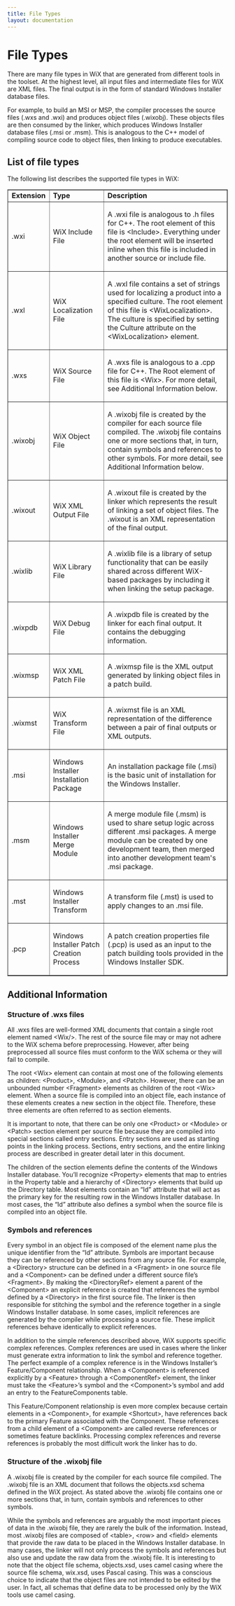```yaml
---
title: File Types
layout: documentation
---
```

# File Types

There are many file types in WiX that are generated from different tools in the toolset. At the highest level, all input files and intermediate files for WiX are XML files. The
final output is in the form of standard Windows Installer database files.

For example, to build an MSI or MSP, the compiler processes the source files
(.wxs and .wxi) and produces object files (.wixobj). These objects files are then consumed by the linker, which produces Windows Installer database files (.msi or .msm). This is analogous to the C++ model of compiling source code to object files, then linking to produce executables.

## List of file types

The following list describes the supported file types in WiX:

<table border="1" cellpadding="5%">
  <tr>
    <td><b>Extension</b></td>
    <td><b>Type</b></td>
    <td><b>Description</b></td>
  </tr>
  <tr>
    <td>
      <p>.wxi</p>
    </td>
    <td>
      <p>WiX Include File</p>
    </td>
    <td>
      <p>A .wxi file is analogous to .h files for C++. The root element of this file is &lt;Include&gt;. Everything under the root element will be inserted inline when this file is included in another source or include file.</p>
    </td>
  </tr>
  <tr>
    <td>
      <p>.wxl</p>
    </td>
    <td>
      <p>WiX Localization File</p>
    </td>
    <td>
      <p>A .wxl file contains a set of strings used for localizing a product into a specified culture. The root element of this file is &lt;WixLocalization&gt;. The culture is specified by setting the Culture attribute on the &lt;WixLocalization&gt; element.</p>
    </td>
  </tr>
  <tr>
    <td>
      <p>.wxs</p>
    </td>
    <td>
      <p>WiX Source File</p>
    </td>
    <td>
      <p>A .wxs file is analogous to a .cpp file for C++. The Root element of this file is &lt;Wix&gt;. 
          For more detail, see Additional Information below.</p>
    </td>
  </tr>
  <tr>
    <td>
      <p>.wixobj</p>
    </td>
    <td>
      <p>WiX Object File</p>
    </td>
    <td>
      <p>A .wixobj file is created by the compiler for each source file compiled. The .wixobj file contains one or more sections that, in turn, contain symbols and references to other symbols. 
          For more detail, see Additional Information below.</p>
    </td>
  </tr>
  <tr>
    <td>
      <p>.wixout</p>
    </td>
    <td>
      <p>WiX XML Output File</p>
    </td>
    <td>
      <p>A .wixout file is created by the linker which represents the result of linking a set of object files. The .wixout is an XML representation of the final output.</p>
    </td>
  </tr>
  <tr>
    <td>
      <p>.wixlib</p>
    </td>
    <td>
      <p>WiX Library File</p>
    </td>
    <td>
      <p>A .wixlib file is a library of setup functionality that can be easily shared across different WiX-based packages by including it when linking the setup package.</p>
    </td>
  </tr>
  <tr>
    <td>
      <p>.wixpdb</p>
    </td>
    <td>
      <p>WiX Debug File</p>
    </td>
    <td>
      <p>A .wixpdb file is created by the linker for each final output. It contains the debugging information.</p>
    </td>
  </tr>
  <tr>
    <td>
      <p>.wixmsp</p>
    </td>
    <td>
      <p>WiX XML Patch File</p>
    </td>
    <td>
      <p>A .wixmsp file is the XML output generated by linking object files in a patch build.</p>
    </td>
  </tr>
  <tr>
    <td>
      <p>.wixmst</p>
    </td>
    <td>
      <p>WiX Transform File</p>
    </td>
    <td>
      <p>A .wixmst file is an XML representation of the difference between a pair of final outputs or XML outputs.</p>
    </td>
  </tr>
  <tr>
    <td>
      <p>.msi</p>
    </td>
    <td>
      <p>Windows Installer Installation Package</p>
    </td>
    <td>
      <p>An installation package file (.msi) is the basic unit of installation for the 
          Windows Installer. </p>
    </td>
  </tr>
  <tr>
    <td>
      <p>.msm</p>
    </td>
    <td>
      <p>Windows Installer Merge Module</p>
    </td>
    <td>
      <p>A merge module file (.msm) is used to share setup logic across different .msi 
          packages. A merge module can be created by one development team, then merged 
          into another development team&#39;s .msi package.</p>
    </td>
  </tr>
  <tr>
    <td>
      <p>.mst</p>
    </td>
    <td>
      <p>Windows Installer Transform</p>
    </td>
    <td>
      <p>A transform file (.mst) is used to apply changes to an .msi file. </p>
    </td>
  </tr>
  <tr>
    <td>
      <p>.pcp</p>
    </td>
    <td>
      <p>Windows Installer Patch Creation Process</p>
    </td>
    <td>
      <p>A patch creation properties file (.pcp) is used as an input to the patch building 
          tools provided in the Windows Installer SDK. </p>
    </td>
  </tr>
</table>

## Additional Information

### Structure of .wxs files

All .wxs files are well-formed XML documents that contain a single root element named &lt;Wix/&gt;. The rest of the source file may or may not adhere to the WiX schema before preprocessing. However, after being preprocessed all source files must conform to the WiX schema or they will fail to compile.

The root &lt;Wix&gt; element can contain at most one of the following elements as children: &lt;Product&gt;, &lt;Module&gt;, and &lt;Patch&gt;. However, there can be an unbounded number &lt;Fragment&gt; elements as children of the root &lt;Wix&gt; element. When a source file is compiled into an object file, each instance of these elements creates a new section in the object file. Therefore, these three elements are often referred to as section elements.

It is important to note, that there can be only one &lt;Product&gt; or &lt;Module&gt; or &lt;Patch&gt; section element per source file because they are compiled into special sections called entry sections. Entry sections are used as starting points in the linking process. Sections, entry sections, and the entire linking process are described in greater detail later in this document.

The children of the section elements define the contents of the Windows Installer database. You&rsquo;ll recognize &lt;Property&gt; elements that map to entries in the Property table and a hierarchy of &lt;Directory&gt; elements that build up the Directory table. Most elements contain an &ldquo;Id&rdquo; attribute that will act as the primary key for the resulting row in the Windows Installer database. In most cases, the &ldquo;Id&rdquo; attribute also defines a symbol when the source file is compiled into an object file.

### Symbols and references

Every symbol in an object file is composed of the element name plus the unique identifier from the &ldquo;Id&rdquo; attribute. Symbols are important because they can be referenced by other sections from any source file. For example, a &lt;Directory&gt; structure can be defined in a &lt;Fragment&gt; in one source file and a &lt;Component&gt; can be defined under a different source file&rsquo;s &lt;Fragment&gt;. By making the &lt;DirectoryRef&gt; element a parent of the &lt;Component&gt; an explicit reference is created that references the symbol defined by a &lt;Directory&gt; in the first source file. The linker is then responsible for stitching the symbol and the reference together in a single Windows Installer database. In some cases, implicit references are generated by the compiler while processing a source file. These implicit references behave identically to explicit references.

In addition to the simple references described above, WiX supports specific complex references. Complex references are used in cases where the linker must generate extra information to link the symbol and reference together. The perfect example of a complex reference is in the Windows Installer&rsquo;s Feature/Component relationship. When a &lt;Component&gt; is referenced explicitly by a &lt;Feature&gt; through a &lt;ComponentRef&gt; element, the linker must take the &lt;Feature&gt;&rsquo;s symbol and the &lt;Component&gt;&rsquo;s symbol and add an entry to the FeatureComponents table.

This Feature/Component relationship is even more complex because certain elements in a &lt;Component&gt;, for example &lt;Shortcut&gt;, have references back to the primary Feature associated with the Component. These references from a child element of a &lt;Component&gt; are called reverse references or sometimes feature backlinks. Processing complex references and reverse references is probably the most difficult work the linker has to do.

### Structure of the .wixobj file

A .wixobj file is created by the compiler for each source file compiled. The .wixobj file is an XML document that follows the objects.xsd schema defined in the WiX project. As stated above the .wixobj file contains one or more sections that, in turn, contain symbols and references to other symbols.

While the symbols and references are arguably the most important pieces of data in the .wixobj file, they are rarely the bulk of the information. Instead, most .wixobj files are composed of &lt;table&gt;, &lt;row&gt; and &lt;field&gt; elements that provide the raw data to be placed in the Windows Installer database. In many cases, the linker will not only process the symbols and references but also use and update the raw data from the .wixobj file. It is interesting to note that the object file schema, objects.xsd, uses camel casing where the source file schema, wix.xsd, uses Pascal casing. This was a conscious choice to indicate that the object files are not intended to be edited by the user. In fact, all schemas that define data to be processed only by the WiX tools use camel casing.
